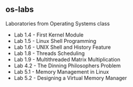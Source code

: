 ## os-labs

Laboratories from Operating Systems class

* Lab 1.4 - First Kernel Module
* Lab 1.5 - Linux Shell Programming
* Lab 1.6 - UNIX Shell and History Feature
* Lab 1.8 - Threads Scheduling
* Lab 1.9 - Multithreaded Matrix Multiplication
* Lab 4.2 - The Dinning Philosophers Problem
* Lab 5.1 - Memory Management in Linux
* Lab 5.2 - Designing a Virtual Memory Manager
